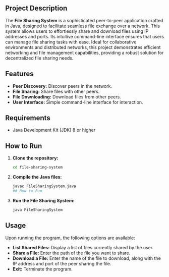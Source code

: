 ## Project Description

The **File Sharing System** is a sophisticated peer-to-peer application crafted in Java, designed to facilitate seamless file exchange over a network. This system allows users to effortlessly share and download files using IP addresses and ports. Its intuitive command-line interface ensures that users can manage file sharing tasks with ease. Ideal for collaborative environments and distributed networks, this project demonstrates efficient networking and file management capabilities, providing a robust solution for decentralized file sharing needs.


## Features

- **Peer Discovery:** Discover peers in the network.
- **File Sharing:** Share files with other peers.
- **File Downloading:** Download files from other peers.
- **User Interface:** Simple command-line interface for interaction.

## Requirements

- Java Development Kit (JDK) 8 or higher

## How to Run

1. **Clone the repository:**
   ```sh
   cd file-sharing-system
2. **Compile the Java files:**
   ```sh
   javac FileSharingSystem.java
   ## How to Run

3. **Run the File Sharing System:**
   ```sh
   java FileSharingSystem
## Usage

Upon running the program, the following options are available:

- **List Shared Files:** Display a list of files currently shared by the user.
- **Share a File:** Enter the path of the file you want to share.
- **Download a File:** Enter the name of the file to download, along with the IP address and port of the peer sharing the file.
- **Exit:** Terminate the program.

